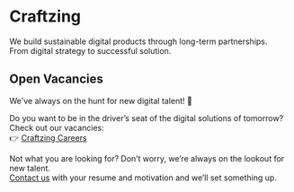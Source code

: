 # Craftzing

We build sustainable digital products through long-term partnerships.  
From digital strategy to successful solution.

## Open Vacancies

We've always on the hunt for new digital talent! 🚀

Do you want to be in the driver’s seat of the digital solutions of tomorrow?  
Check out our vacancies:  
👉 [Craftzing Careers](https://www.craftzing.com/who-we-are/careers/)  

Not what you are looking for? Don’t worry, we’re always on the lookout for new talent.   
[Contact us](https://www.craftzing.com/who-we-are/careers/open-application/apply) with your resume and motivation and we’ll set something up.
